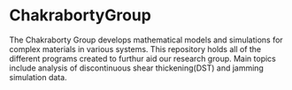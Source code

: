 # ChakrabortyGroup
The Chakraborty Group develops mathematical models and simulations for complex materials in various systems. This repository holds all of the different programs created to furthur aid our research group. Main topics include analysis of discontinuous shear thickening(DST) and jamming simulation data.
